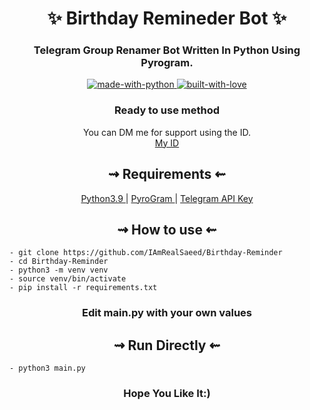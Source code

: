 <h1 align="center"> 
    ✨ Birthday Remineder Bot ✨ 
</h1>

<h3 align="center"> 
    Telegram Group Renamer Bot Written In Python Using Pyrogram.
</h3>

<p align="center">
    <a href="https://python.org">
        <img src="http://forthebadge.com/images/badges/made-with-python.svg" alt="made-with-python">
    </a>
    <a href="https://github.com/IAmRealSaeed">
        <img src="http://ForTheBadge.com/images/badges/built-with-love.svg" alt="built-with-love">
    </a> <br>

</p>

<h3 align="center"> 
    Ready to use method
</h3>

<p align="center">
    You can DM me for support using the ID.<br>
    <a href="https://t.me/IAmRealSaeed"> My ID </a>
</p>

<h2 align="center"> 
   ⇝ Requirements ⇜
</h2>

<p align="center">
    <a href="https://www.python.org/downloads/release/python-390/"> Python3.9 </a> |
    <a href="https://docs.pyrogram.org"> PyroGram </a> |
    <a href="https://docs.pyrogram.org/start/auth"> Telegram API Key </a> 

</p>

<h2 align="center"> 
   ⇝ How to use ⇜
</h2>

```console
- git clone https://github.com/IAmRealSaeed/Birthday-Reminder
- cd Birthday-Reminder
- python3 -m venv venv
- source venv/bin/activate
- pip install -r requirements.txt
```
 
<h3 align="center"> 
    Edit <b>main.py</b> with your own values
</h3>

<h2 align="center"> 
   ⇝ Run Directly ⇜
</h2>

```console
- python3 main.py
```


<h3 align="center"> 
<b>Hope You Like It:)</b>
</h3>
